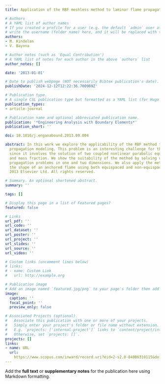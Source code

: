 ```yaml
---
title: Application of the RBF meshless method to laminar flame propagation

# Authors
# A YAML list of author names
# If you created a profile for a user (e.g. the default `admin` user at `content/authors/admin/`), 
# write the username (folder name) here, and it will be replaced with their full name and linked to their profile.
authors:
- M. Kindelan
- V. Bayona

# Author notes (such as 'Equal Contribution')
# A YAML list of notes for each author in the above `authors` list
author_notes: []

date: '2013-01-01'

# Date to publish webpage (NOT necessarily Bibtex publication's date).
publishDate: '2024-12-12T12:22:36.700969Z'

# Publication type.
# A single CSL publication type but formatted as a YAML list (for Hugo requirements).
publication_types:
- article-journal

# Publication name and optional abbreviated publication name.
publication: '*Engineering Analysis with Boundary Elements*'
publication_short: ''

doi: 10.1016/j.enganabound.2013.09.004

abstract: In this work we explore the applicability of the RBF method to laminar flame
  propagation modeling. This problem is an interesting challenge for the RBF method
  since it involves the solution of two coupled nonlinear parabolic equations in temperature
  and mass fraction. We show the suitability of the method by solving unsteady flame
  propagation problems in one and two dimensions. We also apply the method to compute
  the shape of an anchored flame using both equispaced and non-equispaced nodes. ©
  2013 Elsevier Ltd. All rights reserved.

# Summary. An optional shortened abstract.
summary: ''

tags: []

# Display this page in a list of Featured pages?
featured: false

# Links
url_pdf: ''
url_code: ''
url_dataset: ''
url_poster: ''
url_project: ''
url_slides: ''
url_source: ''
url_video: ''

# Custom links (uncomment lines below)
# links:
# - name: Custom Link
#   url: http://example.org

# Publication image
# Add an image named `featured.jpg/png` to your page's folder then add a caption below.
image:
  caption: ''
  focal_point: ''
  preview_only: false

# Associated Projects (optional).
#   Associate this publication with one or more of your projects.
#   Simply enter your project's folder or file name without extension.
#   E.g. `projects: ['internal-project']` links to `content/project/internal-project/index.md`.
#   Otherwise, set `projects: []`.
projects: []
links:
- name: URL
  url: 
    https://www.scopus.com/inward/record.uri?eid=2-s2.0-84886310115&doi=10.1016%2fj.enganabound.2013.09.004&partnerID=40&md5=4737e56110cc8de14f772cfba5a97a4b
---
```


Add the **full text** or **supplementary notes** for the publication here using Markdown formatting.
